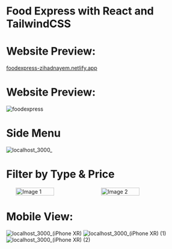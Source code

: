 # Food Express with React and TailwindCSS

# Website Preview:
[foodexpress-zihadnayem.netlify.app](https://foodexpress-zihadnayem.netlify.app/)

# Website Preview: 
![foodexpress](https://github.com/ZihadHossainNayem/food-express-with-react-tailwind/assets/30808845/3f59b733-3a14-4d0c-b6fd-0fdb780fa421)

# Side Menu
![localhost_3000_](https://github.com/ZihadHossainNayem/food-express-with-react-tailwind/assets/30808845/1f63f2fa-d28c-4ee3-b0fa-73fe711ffe3e)

# Filter by Type & Price
<div style="display: flex; justify-content: center;">
  <img src="https://github.com/ZihadHossainNayem/food-express-with-react-tailwind/assets/30808845/75e1c61a-8c89-44a6-9e40-9f482a85dde2)" alt="Image 1" style="width: 45%;">
  <img src="https://github.com/ZihadHossainNayem/food-express-with-react-tailwind/assets/30808845/2bfefdc9-b399-4a30-9ce1-f0c7b6db007a" alt="Image 2" style="width: 45%;">
</div>

# Mobile View:
![localhost_3000_(iPhone XR)](https://github.com/ZihadHossainNayem/food-express-with-react-tailwind/assets/30808845/4419ec27-8900-4bb2-8ce0-082763522451)
![localhost_3000_(iPhone XR) (1)](https://github.com/ZihadHossainNayem/food-express-with-react-tailwind/assets/30808845/bb350609-e1e1-4212-ab69-715859b3477d)
![localhost_3000_(iPhone XR) (2)](https://github.com/ZihadHossainNayem/food-express-with-react-tailwind/assets/30808845/1f389845-bd12-4889-b37f-b7169f993874)
